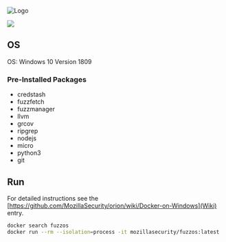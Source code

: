 ![Logo](https://github.com/posidron/posidron.github.io/raw/master/static/images/fuzzos.png)

[![](https://images.microbadger.com/badges/image/mozillasecurity/fuzzos.svg)](https://microbadger.com/images/mozillasecurity/fuzzos "Get your own image badge on microbadger.com")

## OS

OS: Windows 10 Version 1809

### Pre-Installed Packages

- credstash
- fuzzfetch
- fuzzmanager
- llvm
- grcov
- ripgrep
- nodejs
- micro
- python3
- git

## Run

For detailed instructions see the [https://github.com/MozillaSecurity/orion/wiki/Docker-on-Windows](Wiki) entry.

```bash
docker search fuzzos
docker run --rm --isolation=process -it mozillasecurity/fuzzos:latest
```
